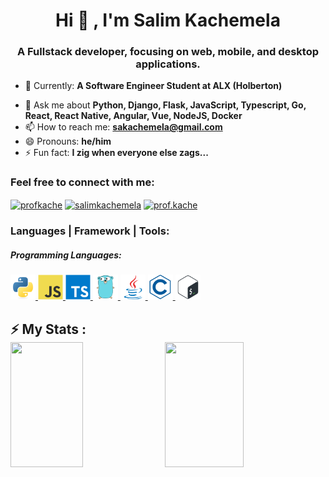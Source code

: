 <h1 align="center">Hi 👋 , I'm Salim Kachemela</h1>
<h3 align="center">A Fullstack developer, focusing on web, mobile, and desktop applications.</h3>

- 🔭 Currently: **A Software Engineer Student at ALX (Holberton)**
<!-- - 🌱 I’m currently pursuing **Mobile Web Specialist** track on [Pluralisight](https://pluralsight.com)-->
- 💬 Ask me about **Python, Django, Flask, JavaScript, Typescript, Go, React, React Native, Angular, Vue, NodeJS, Docker**
- 📫 How to reach me: **sakachemela@gmail.com**
- 😄 Pronouns: **he/him**
- ⚡ Fun fact: **I zig when everyone else zags...**

<h3 align="left">Feel free to connect with me:</h3>
<p align="left">
<a href="https://twitter.com/ProfKache" target="blank"><img align="center" src="https://cdn.jsdelivr.net/npm/simple-icons@3.0.1/icons/twitter.svg" alt="profkache" height="30" width="40" /></a>
<a href="https://linkedin.com/in/salimkachemela" target="blank"><img align="center" src="https://cdn.jsdelivr.net/npm/simple-icons@3.0.1/icons/linkedin.svg" alt="salimkachemela" height="30" width="40" /></a>
<a href="https://instagram.com/prof.kache" target="blank"><img align="center" src="https://cdn.jsdelivr.net/npm/simple-icons@3.0.1/icons/instagram.svg" alt="prof.kache" height="30" width="40" /></a><br>
</p>

<h3 align="left">Languages | Framework | Tools:</h3>
<h5>Programming Languages:</h5>
<p></a> <a href="https://www.python.org" target="_blank"> <img src="https://raw.githubusercontent.com/devicons/devicon/master/icons/python/python-original.svg" alt="python" width="40" height="40"/> </a><a href="https://developer.mozilla.org/en-US/docs/Web/JavaScript" target="_blank"> <img src="https://raw.githubusercontent.com/devicons/devicon/master/icons/javascript/javascript-original.svg" alt="javascript" width="40" height="40"/> </a><a href="https://www.typescriptlang.org/" target="_blank"> <img src="https://raw.githubusercontent.com/devicons/devicon/master/icons/typescript/typescript-original.svg" alt="typescript" width="40" height="40"/> </a>
<a href="https://golang.org/" target="_blank"> <img src="https://github.com/devicons/devicon/blob/master/icons/go/go-original.svg" alt="golanga" width="40" height="40"/> </a> 
<a href="https://www.programiz.com/java-programming" target="_blank">
  <img src="https://github.com/devicons/devicon/blob/master/icons/java/java-original.svg" alt="ruby" width="40" height="40"/>
</a>
<a href="https://devdocs.io/c/" target="_blank">
  <img src="https://github.com/devicons/devicon/blob/master/icons/c/c-line.svg" alt="C programming Language" width="40" height="40"/>
</a>
<a href="https://linuxconfig.org/bash-scripting-tutorial-for-beginners#:~:text=Bash%20is%20a%20command%20language,or%20non%2Dinteractive%20command%20execution." target="_blank">
  <img src="https://github.com/devicons/devicon/blob/master/icons/bash/bash-original.svg" alt="Bash Scripting image" width="40" height="40"/>
</a>
</p>

<!--
<h5>Frameworks and Libraries:</h5>
<p><a href="https://www.djangoproject.com/" target="_blank"> <img src="https://raw.githubusercontent.com/devicons/devicon/master/icons/django/django-original.svg" alt="django" width="40" height="40"/> </a><a href="https://flask.palletsprojects.com/" target="_blank"> <img src="https://www.vectorlogo.zone/logos/pocoo_flask/pocoo_flask-icon.svg" alt="flask" width="40" height="40"/> </a>  <a href="https://rubyonrails.org" target="_blank"> <img src="https://raw.githubusercontent.com/devicons/devicon/master/icons/rails/rails-original-wordmark.svg" alt="rails" width="40" height="40"/> </a></a> <a href="https://laravel.com/" target="_blank"> <img src="https://raw.githubusercontent.com/devicons/devicon/master/icons/laravel/laravel-plain-wordmark.svg" alt="laravel" width="40" height="40"/> </a><a href="https://codeigniter.com" target="_blank"> <img src="https://cdn.worldvectorlogo.com/logos/codeigniter.svg" alt="codeigniter" width="40" height="40"/> </a><a href="https://reactjs.org/" target="_blank"> <img src="https://raw.githubusercontent.com/devicons/devicon/master/icons/react/react-original-wordmark.svg" alt="react" width="40" height="40"/> </a><a href="https://vuejs.org/" target="_blank"> <img src="https://raw.githubusercontent.com/devicons/devicon/master/icons/vuejs/vuejs-original-wordmark.svg" alt="vuejs" width="40" height="40"/> </a><a href="https://getbootstrap.com" target="_blank"> <img src="https://raw.githubusercontent.com/devicons/devicon/master/icons/bootstrap/bootstrap-plain-wordmark.svg" alt="bootstrap" width="40" height="40"/> </a>
</p> -->

<h2>⚡ My Stats :
<div>
  <img height="200" width="48%"  src="https://github-readme-stats-eight-theta.vercel.app/api?username=ProfKache&show_icons=true&theme=default"/>
  <img height="200" width="50%" src="https://github-readme-stats.vercel.app/api/top-langs/?username=ProfKache&show_icons=true&theme=default&layout=compact"/>
</div>

